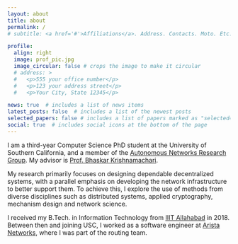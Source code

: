 ```yaml
---
layout: about
title: about
permalink: /
# subtitle: <a href='#'>Affiliations</a>. Address. Contacts. Moto. Etc.

profile:
  align: right
  image: prof_pic.jpg
  image_circular: false # crops the image to make it circular
  # address: >
  #   <p>555 your office number</p>
  #   <p>123 your address street</p>
  #   <p>Your City, State 12345</p>

news: true  # includes a list of news items
latest_posts: false  # includes a list of the newest posts
selected_papers: false # includes a list of papers marked as "selected={true}"
social: true  # includes social icons at the bottom of the page
---
```


I am a third-year Computer Science PhD student at the University of Southern California, and a member of the [Autonomous Networks Research Group](https://anrg.usc.edu/www/).
My advisor is [Prof. Bhaskar Krishnamachari](https://ceng.usc.edu/~bkrishna/).

My research primarily focuses on designing dependable decentralized systems, with a parallel emphasis on developing the network infrastructure to better support them.
To achieve this, I explore the use of methods from diverse disciplines such as distributed systems, applied cryptography, mechanism design and network science.

I received my B.Tech. in Information Technology from [IIIT Allahabad](https://iiita.ac.in/) in 2018.
Between then and joining USC, I worked as a software engineer at [Arista Networks](https://www.arista.com/), where I was part of the routing team.
